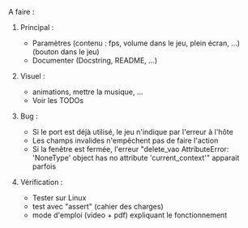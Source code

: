 A faire :


1. Principal :
   - Paramètres (contenu : fps, volume dans le jeu, plein écran, ...) (bouton dans le jeu)
   - Documenter (Docstring, README, ...)

2. Visuel :
   - animations, mettre la musique, ...
   - Voir les TODOs

3. Bug : 
   - Si le port est déjà utilisé, le jeu n'indique par l'erreur à l'hôte
   - Les champs invalides n'empêchent pas de faire l'action
   - Si la fenêtre est fermée, l'erreur "delete_vao AttributeError: 'NoneType' object has no attribute 'current_context'" apparait parfois

4. Vérification :
   - Tester sur Linux
   - test avec "assert" (cahier des charges)
   - mode d'emploi (video + pdf) expliquant le fonctionnement
